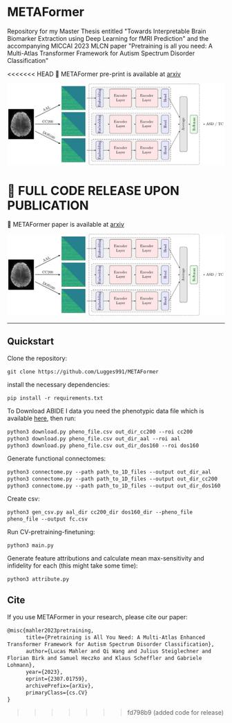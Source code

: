# METAFormer
Repository for my Master Thesis entitled "Towards Interpretable Brain Biomarker Extraction using Deep Learning for fMRI Prediction" and the accompanying MICCAI 2023 MLCN paper "Pretraining is all you need: A Multi-Atlas Transformer Framework for Autism Spectrum Disorder Classification" 

<<<<<<< HEAD
:pushpin: METAFormer pre-print is available at [arxiv](https://arxiv.org/abs/2307.01759)

![METAFormer](assets/metaformer_arch.png)

:pushpin: **FULL CODE RELEASE UPON PUBLICATION**
=======
:pushpin: METAFormer paper is available at [arxiv](https://arxiv.org/abs/2307.01759)

![METAFormer](assets/metaformer_arch.png)

---------
## Quickstart

Clone the repository:

```
git clone https://github.com/Lugges991/METAFormer
```

install the necessary dependencies:
```
pip install -r requirements.txt
```

To Download ABIDE I data you need the phenotypic data file which is available [here](http://www.nitrc.org/frs/downloadlink.php/4912), then run:
```
python3 download.py pheno_file.csv out_dir_cc200 --roi cc200
python3 download.py pheno_file.csv out_dir_aal --roi aal
python3 download.py pheno_file.csv out_dir_dos160 --roi dos160
```

Generate functional connectomes:
```
python3 connectome.py --path path_to_1D_files --output out_dir_aal
python3 connectome.py --path path_to_1D_files --output out_dir_cc200
python3 connectome.py --path path_to_1D_files --output out_dir_dos160
```

Create csv:
```
python3 gen_csv.py aal_dir cc200_dir dos160_dir --pheno_file pheno_file --output fc.csv
```

Run CV-pretraining-finetuning:
```
python3 main.py
```

Generate feature attributions and calculate mean max-sensitivity and infidelity for each (this might take some time):
```
python3 attribute.py
```

## Cite
If you use METAFormer in your research, please cite our paper:
```
@misc{mahler2023pretraining,
      title={Pretraining is All You Need: A Multi-Atlas Enhanced Transformer Framework for Autism Spectrum Disorder Classification}, 
      author={Lucas Mahler and Qi Wang and Julius Steiglechner and Florian Birk and Samuel Heczko and Klaus Scheffler and Gabriele Lohmann},
      year={2023},
      eprint={2307.01759},
      archivePrefix={arXiv},
      primaryClass={cs.CV}
}
```
>>>>>>> fd798b9 (added code for release)
